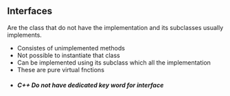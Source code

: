 ## Interfaces
Are the class that do not have the implementation and its subclasses usually implements.  
* Consistes of unimplemented methods
* Not possible to instantiate that class    
* Can be implemented using its subclass which all the implementation
* These are pure virtual fnctions 
* ##### C++ Do not have dedicated key word for interface